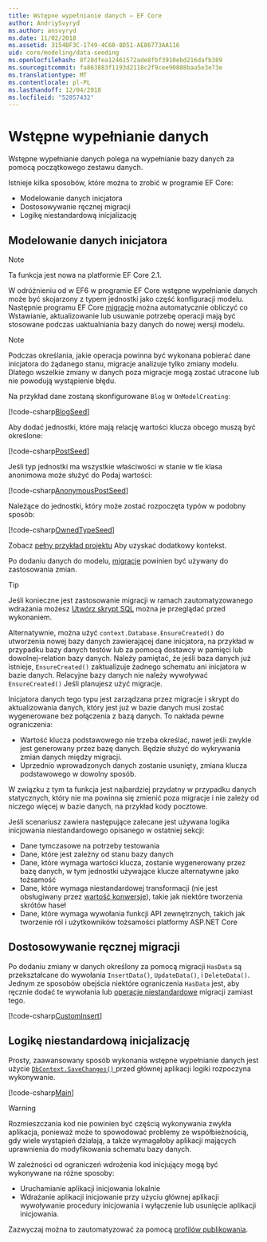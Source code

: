 ```yaml
---
title: Wstępne wypełnianie danych — EF Core
author: AndriySvyryd
ms.author: ansvyryd
ms.date: 11/02/2018
ms.assetid: 3154BF3C-1749-4C60-8D51-AE86773AA116
uid: core/modeling/data-seeding
ms.openlocfilehash: 8f28dfea12461572ade8fbf3910ebd216dafb389
ms.sourcegitcommit: fa863883f1193d2118c2f9cee90808baa5e3e73e
ms.translationtype: MT
ms.contentlocale: pl-PL
ms.lasthandoff: 12/04/2018
ms.locfileid: "52857432"
---
```

# <a name="data-seeding"></a>Wstępne wypełnianie danych

Wstępne wypełnianie danych polega na wypełnianie bazy danych za pomocą początkowego zestawu danych.

Istnieje kilka sposobów, które można to zrobić w programie EF Core:
* Modelowanie danych inicjatora
* Dostosowywanie ręcznej migracji
* Logikę niestandardową inicjalizację

## <a name="model-seed-data"></a>Modelowanie danych inicjatora

> [!NOTE]
> Ta funkcja jest nowa na platformie EF Core 2.1.

W odróżnieniu od w EF6 w programie EF Core wstępne wypełnianie danych może być skojarzony z typem jednostki jako część konfiguracji modelu. Następnie programu EF Core [migracje](xref:core/managing-schemas/migrations/index) można automatycznie obliczyć co Wstawianie, aktualizowanie lub usuwanie potrzebę operacji mają być stosowane podczas uaktualniania bazy danych do nowej wersji modelu.

> [!NOTE]
> Podczas określania, jakie operacja powinna być wykonana pobierać dane inicjatora do żądanego stanu, migracje analizuje tylko zmiany modelu. Dlatego wszelkie zmiany w danych poza migracje mogą zostać utracone lub nie powodują wystąpienie błędu.

Na przykład dane zostaną skonfigurowane `Blog` w `OnModelCreating`:

[!code-csharp[BlogSeed](../../../samples/core/Modeling/DataSeeding/DataSeedingContext.cs?name=BlogSeed)]

Aby dodać jednostki, które mają relację wartości klucza obcego muszą być określone:

[!code-csharp[PostSeed](../../../samples/core/Modeling/DataSeeding/DataSeedingContext.cs?name=PostSeed)]

Jeśli typ jednostki ma wszystkie właściwości w stanie w tle klasa anonimowa może służyć do Podaj wartości:

[!code-csharp[AnonymousPostSeed](../../../samples/core/Modeling/DataSeeding/DataSeedingContext.cs?name=AnonymousPostSeed)]

Należące do jednostki, który może zostać rozpoczęta typów w podobny sposób:

[!code-csharp[OwnedTypeSeed](../../../samples/core/Modeling/DataSeeding/DataSeedingContext.cs?name=OwnedTypeSeed)]

Zobacz [pełny przykład projektu](https://github.com/aspnet/EntityFramework.Docs/tree/master/samples/core/Modeling/DataSeeding) Aby uzyskać dodatkowy kontekst.

Po dodaniu danych do modelu, [migracje](xref:core/managing-schemas/migrations/index) powinien być używany do zastosowania zmian.

> [!TIP]
> Jeśli konieczne jest zastosowanie migracji w ramach zautomatyzowanego wdrażania możesz [Utwórz skrypt SQL](xref:core/managing-schemas/migrations/index#generate-sql-scripts) można je przeglądać przed wykonaniem.

Alternatywnie, można użyć `context.Database.EnsureCreated()` do utworzenia nowej bazy danych zawierającej dane inicjatora, na przykład w przypadku bazy danych testów lub za pomocą dostawcy w pamięci lub dowolnej-relation bazy danych. Należy pamiętać, że jeśli baza danych już istnieje, `EnsureCreated()` zaktualizuje żadnego schematu ani inicjatora w bazie danych. Relacyjne bazy danych nie należy wywoływać `EnsureCreated()` Jeśli planujesz użyć migracje.

Inicjatora danych tego typu jest zarządzana przez migracje i skrypt do aktualizowania danych, który jest już w bazie danych musi zostać wygenerowane bez połączenia z bazą danych. To nakłada pewne ograniczenia:
* Wartość klucza podstawowego nie trzeba określać, nawet jeśli zwykle jest generowany przez bazę danych. Będzie służyć do wykrywania zmian danych między migracji.
* Uprzednio wprowadzonych danych zostanie usunięty, zmiana klucza podstawowego w dowolny sposób.

W związku z tym ta funkcja jest najbardziej przydatny w przypadku danych statycznych, który nie ma powinna się zmienić poza migracje i nie zależy od niczego więcej w bazie danych, na przykład kody pocztowe.

Jeśli scenariusz zawiera następujące zalecane jest używana logika inicjowania niestandardowego opisanego w ostatniej sekcji:
* Dane tymczasowe na potrzeby testowania
* Dane, które jest zależny od stanu bazy danych
* Dane, które wymaga wartości klucza, zostanie wygenerowany przez bazę danych, w tym jednostki używające klucze alternatywne jako tożsamość
* Dane, które wymaga niestandardowej transformacji (nie jest obsługiwany przez [wartość konwersje](xref:core/modeling/value-conversions)), takie jak niektóre tworzenia skrótów haseł
* Dane, które wymaga wywołania funkcji API zewnętrznych, takich jak tworzenie ról i użytkowników tożsamości platformy ASP.NET Core

## <a name="manual-migration-customization"></a>Dostosowywanie ręcznej migracji

Po dodaniu zmiany w danych określony za pomocą migracji `HasData` są przekształcane do wywołania `InsertData()`, `UpdateData()`, i `DeleteData()`. Jednym ze sposobów obejścia niektóre ograniczenia `HasData` jest, aby ręcznie dodać te wywołania lub [operacje niestandardowe](xref:core/managing-schemas/migrations/operations) migracji zamiast tego.

[!code-csharp[CustomInsert](../../../samples/core/Modeling/DataSeeding/Migrations/20181102235626_Initial.cs?name=CustomInsert)]

## <a name="custom-initialization-logic"></a>Logikę niestandardową inicjalizację

Prosty, zaawansowany sposób wykonania wstępne wypełnianie danych jest użycie [ `DbContext.SaveChanges()` ](xref:core/saving/index) przed głównej aplikacji logiki rozpoczyna wykonywanie.

[!code-csharp[Main](../../../samples/core/Modeling/DataSeeding/Program.cs?name=CustomSeeding)]

> [!WARNING]
> Rozmieszczania kod nie powinien być częścią wykonywania zwykła aplikacja, ponieważ może to spowodować problemy ze współbieżnością, gdy wiele wystąpień działają, a także wymagałoby aplikacji mających uprawnienia do modyfikowania schematu bazy danych.

W zależności od ograniczeń wdrożenia kod inicjujący mogą być wykonywane na różne sposoby:
* Uruchamianie aplikacji inicjowania lokalnie
* Wdrażanie aplikacji inicjowanie przy użyciu głównej aplikacji wywoływanie procedury inicjowania i wyłączenie lub usunięcie aplikacji inicjowania.

Zazwyczaj można to zautomatyzować za pomocą [profilów publikowania](https://docs.microsoft.com/en-us/aspnet/core/host-and-deploy/visual-studio-publish-profiles).
